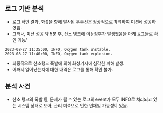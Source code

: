 ## 로그 기반 분석
 * 로그 확인 결과, 화성을 향해 발사된 우주선은 정상적으로 착륙하여 미션에 성공하였음.
 * 그러나, 미션 성공 약 5분 후, 산소 탱크에 이상징후가 발생했음을 아래 로그들로 확인 가능/
```
2023-08-27 11:35:00, INFO, Oxygen tank unstable.
2023-08-27 11:40:00, INFO, Oxygen tank explosion.
```
 * 최종적으로 산소탱크 폭발에 의해 화성기지에 심각한 피해 발생.
 * 어째서 일어났는지에 대한 내역은 로그를 통해 확인 불가.
## 분석 사견
 * 산소 탱크의 폭발 등, 문제가 될 수 있는 로그의 event가 모두 INFO로 처리되고 있는 시스템 상태로 보아, 관리 미숙으로 인한 인재일 가능성이 있음.

